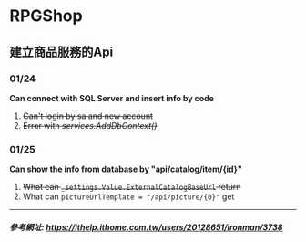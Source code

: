 # RPGShop

## 建立商品服務的Api
### 01/24
**Can connect with SQL Server and insert info by code**  
1. ~~Can't login by sa and new account~~
2. ~~Error with *services.AddDbContext()*~~

### 01/25
**Can show the info from database by "api/catalog/item/{id}"**
1. ~~What can `_settings.Value.ExternalCatalogBaseUrl` return~~
2. What can `pictureUrlTemplate = "/api/picture/{0}"` get


---
##### 參考網址: https://ithelp.ithome.com.tw/users/20128651/ironman/3738